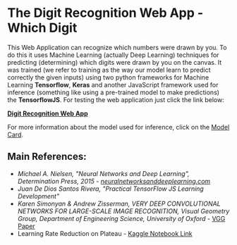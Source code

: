 # The Digit Recognition Web App - Which Digit

This Web Application can recognize which numbers were drawn by you. To do this it uses Machine Learning (actually Deep Learning) techniques for predicting (determining) which digits were drawn by you on the canvas. It was trained (we refer to training as the way our model learn to predict correctly the given inputs) using two python frameworks for Machine Learning **Tensorflow**, **Keras** and another JavaScript framework used for inference (something like using a pre-trained model to make predictions) the **TensorflowJS**. For testing the web application just click the link below:

[**Digit Recognition Web App**](https://anaximeno.github.io/Which-Digit/ "Digit Recognition Web App")

For more information about the model used for inference, click on the [Model Card](https://github.com/anaximeno/DigitRecognitionWebApp/blob/main/MODEL_CARD.md "Watch Model Card").


## Main References:

* *Michael A. Nielsen, "Neural Networks and Deep Learning", Determination Press, 2015* - [*neuralnetworksanddeeplearning.com*](https://neuralnetworksanddeeplearning.com/)
* *Juan De Dios Santos Rivera, "Practical TensorFlow JS Learning Development"*
* *Karen Simonyan & Andrew Zisserman, VERY DEEP CONVOLUTIONAL NETWORKS FOR LARGE-SCALE IMAGE RECOGNITION, Visual Geometry Group, Department of Engineering Science, University of Oxford* - [VGG Paper](https://arxiv.org/pdf/1409.1556.pdf "Very Deep Convolutional Networks Paper") 
* Learning Rate Reduction on Plateau - [Kaggle Notebook Link](https://www.kaggle.com/loveunk/kaggle-digit-recognizer-keras-cnn-100-accuracy?rvi=1&scriptVersionId=11106277&cellId=16)
